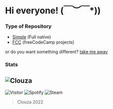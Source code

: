 # Hi everyone! \(￣︶￣*\))

### Type of Repository
- [Simple](https://github.com/Clouza?tab=repositories&q=simple) (Full native)
- [FCC](https://github.com/Clouza?tab=repositories&q=fcc) (freeCodeCamp projects)

or do you want something different? [take me away](https://clouza.github.io/random-repository/)

### Stats
![Clouza](https://github-readme-stats.vercel.app/api?username=clouza&theme=graywhite&show_icons=true)
---

![Visitor](https://komarev.com/ghpvc/?username=clouza&style=for-the-badge)
![Spotify](https://img.shields.io/badge/Spotify-clouza-brightgreen?style=for-the-badge&logo=spotify)
![Steam](https://img.shields.io/badge/Steam-clouza-%231b2838?style=for-the-badge&logo=steam)


 > Clouza 2022
